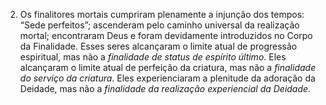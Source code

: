 ﻿2. Os finalitores mortais cumpriram plenamente a injunção dos tempos: “Sede perfeitos”; ascenderam pelo caminho universal da realização mortal; encontraram Deus e foram devidamente introduzidos no Corpo da Finalidade. Esses seres alcançaram o limite atual de progressão espiritual, mas não a <I>finalidade de status de espírito último</I>. Eles alcançaram o limite atual de perfeição da criatura, mas não a <I>finalidade do serviço da criatura</I>. Eles experienciaram a plenitude da adoração da Deidade, mas não a <I>finalidade da realização experiencial da Deidade</I>.